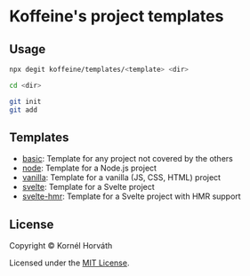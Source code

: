# Koffeine's project templates

## Usage

```sh
npx degit koffeine/templates/<template> <dir>

cd <dir>

git init
git add
```

## Templates

- <a href="basic">basic</a>: Template for any project not covered by the others
- <a href="node">node</a>: Template for a Node.js project
- <a href="vanilla">vanilla</a>: Template for a vanilla (JS, CSS, HTML) project
- <a href="svelte">svelte</a>: Template for a Svelte project
- <a href="svelte-hmr">svelte-hmr</a>: Template for a Svelte project with HMR support

## License

Copyright © Kornél Horváth

Licensed under the [MIT License](https://raw.githubusercontent.com/koffeine/templates/master/LICENSE).